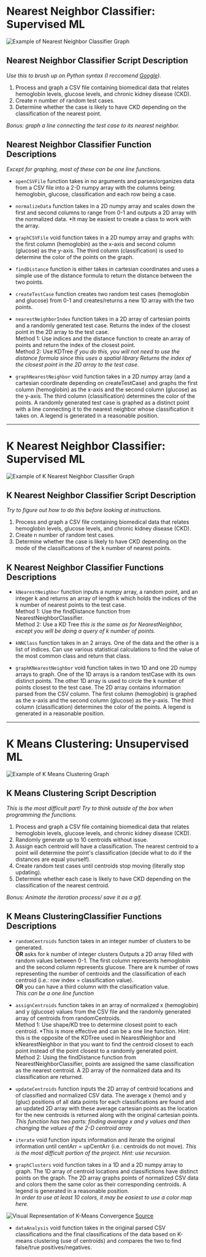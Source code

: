 # Nearest Neighbor Classifier: Supervised ML
![Example of Nearest Neighbor Classifier Graph](https://github.com/awong15/Summer-2020-Data-Analysis-Project/blob/master/Visual%20Media/NNC.png)

## Nearest Neighbor Classifier Script Description

*Use this to brush up on Python syntax (I reccomend [Google](https://www.google.com/)).*

1. Process and graph a CSV file containing biomedical data that relates hemoglobin levels, glucose levels, and chronic kidney disease (CKD).
2. Create n number of random test cases. 
3. Determine whether the case is likely to have CKD depending on the classification of the nearest point.  

*Bonus: graph a line connecting the test case to its nearest neighbor.*

## Nearest Neighbor Classifier Function Descriptions
*Except for graphing, most of these can be one line functions.*

- `openCSVFile` function takes in no arguments and parses/organizes data from a CSV file into a 2-D numpy array with the columns being: 
hemoglobin, glucose, classification and each row being a case.

- `normalizeData` function takes in a 2D numpy array and 
scales down the first and second columns to range from 0-1 and 
outputs a 2D array with the normalized data.
*It may be easiest to create a class to work with the array.

- `graphCSVFile` void function takes in a 2D numpy array and graphs with:
the first column (hemoglobin) as the x-axis and second column (glucose) as the y-axis. 
The third column (classification) is used to determine the color of the points on the graph.

- `findDistance` function is either takes in cartesian coordinates and
uses a simple use of the distance formula
to return the distance between the two points.

- `createTestCase` function creates two random test cases (hemoglobin and glucose) from 0-1 and
creates/returns a new 1D array with the two points.

- `nearestNeighborIndex` function takes in a 2D array of cartesian points and a randomly generated test case.
Returns the index of the closest point in the 2D array to the test case.  
Method 1: Use indices and the distance function to create an array of points and return the index of the closest point.  
Method 2: Use KDTree *if you do this, you will not need to use the distance formula since this uses a spatial library
Returns the index of the closest point in the 2D array to the test case.*

-  `graphNearestNeighbor` void function takes in a 2D numpy array (and a cartesian 
coordinate depending on createTestCase) and 
graphs the first column (hemoglobin) as the x-axis and the second column (glucose) as the y-axis.
The third column (classification) determines the color of the points. 
A randomly generated test case is graphed as a distinct point with a line connecting it to the nearest neighbor whose classification it takes on.
A legend is generated in a reasonable position.

---

# K Nearest Neighbor Classifier: Supervised ML

![Example of K Nearest Neighbor Classifier Graph](https://github.com/awong15/Summer-2020-Data-Analysis-Project/blob/master/Visual%20Media/KNNC.png)

## K Nearest Neighbor Classifier Script Description

*Try to figure out how to do this before looking at instructions.*

1. Process and graph a CSV file containing biomedical data that relates hemoglobin levels, glucose levels, and chronic kidney disease (CKD).
2. Create n number of random test cases.
3. Determine whether the case is likely to have CKD depending on the mode of the classifications of the k number of nearest points.

## K Nearest Neighbor Classifier Functions Descriptions

- `kNearestNeighbor` function inputs a numpy array, a random point, and an integer k and 
returns an array of length k which holds the indices of the k number of nearest points to the test case.  
Method 1: Use the findDistance function from NearestNeighborClassifier.  
Method 2: Use a KD Tree *this is the same as for NearestNeighbor, except you will be doing a query of k number of points.*

- `kNNClass` function takes in an 2 arrays. One of the data and the other is a list of indices.
Can use various statistical calculations to find the value of the most common class and return that class.

- `graphKNearestNeighbor` void function takes in two 1D and one 2D numpy arrays to graph.
One of the 1D arrays is a random testCase with its own distinct points.
The other 1D array is used to circle the k number of points closest to the test case.
The 2D array contains information parsed from the CSV column.
The first column (hemoglobin) is graphed as the x-axis and the second column (glucose) as the y-axis.
The third column  (classification) determines the color of the points. 
A legend is generated in a reasonable position.

---

# K Means Clustering: Unsupervised ML
![Example of K Means Clustering Graph](https://github.com/awong15/Summer-2020-Data-Analysis-Project/blob/master/Visual%20Media/KMC.gif)
## K Means Clustering Script Description

*This is the most difficult part! Try to think outside of the box when programming the functions.*

1. Process and graph a CSV file containing biomedical data that relates hemoglobin levels, glucose levels, and chronic kidney disease (CKD).
2. Randomly generate up to 10 centroids without issue. 
3. Assign each centroid will have a classification. The nearest centroid to a point will determine the point's classification (decide what to do if the distances are equal yourself).
4. Create random test cases until centroids stop moving (literally stop updating).
5. Determine whether each case is likely to have CKD depending on the classification of the nearest centroid.  

*Bonus: Animate the iteration process/ save it as a gif.*

## K Means ClusteringClassifier Functions Descriptions

- `randomCentroids` function takes in an integer number of clusters to be generated.  
**OR** asks for k number of integer clusters
Outputs a 2D array filled with random values between 0-1. 
The first column represents hemoglobin and the second column represents glucose.
There are k number of rows representing the number of centroids and the classification of each centroid (i.e.: row index = classification value).  
**OR** you can have a third column with the classification value.  
*This can be a one line function*

- `assignCentroids` function takes in an array of normalized x (hemoglobin) and y (glucose) values from the CSV file and the randomly generated array of centroids from randomCentroids.  
Method 1: Use shape/KD tree to determine closest point to each centroid. *This is more effective and can be a one line function. Hint: this is the opposite of the KDTree used in NearestNeighbor and kNearestNeighbor in that you want to find the centroid closest to each point instead of the point closest to a randomly generated point.  
Method 2: Using the findDistance function from  NearestNeighborClassifier, points are assigned the same classification as the nearest centroid.
A 2D array of the normalized data and its classification are returned.

- `updateCentroids` function inputs the 2D array of centroid locations and of classified and normalized CSV data.
The average x (hemo) and y (gluc) positions of all data points for each classifications are found and
an updated 2D array with these average cartesian points as the location for the new centroids is returned along with the original cartesian points.  
*This function has two parts: finding average x and y values and then changing the values of the 2-D centroid array*

- `iterate` void function inputs information and iterate the original information until centArr = upCentArr (i.e.: centroids do not move).
*This is the most difficult portion of the project. Hint: use recursion.*

- `graphClusters` void function takes in a 1D and a 2D numpy array to graph. 
The 1D array of centroid locations and classifictions have distinct points on the graph. 
The 2D array graphs points of normalized CSV data and colors them the same color as their corresponding centroids.
A legend is generated in a reasonable position.  
*In order to use at least 10 colors, it may be easiest to use a color map here.*

![Visual Representation of K-Means Convergence](https://github.com/awong15/Summer-2020-Data-Analysis-Project/blob/master/Visual%20Media/K-means_convergence.gif)
[Source](https://commons.wikimedia.org/w/index.php?curid=59409335)

- `dataAnalysis` void function takes in the original parsed CSV classifications and the final classifications of the data based on K-means clustering (use of centroids) and
compares the two to find false/true positives/negatives.
